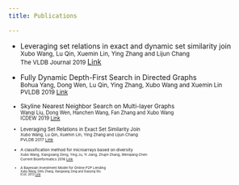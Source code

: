 ```yaml
---
title: Publications

---
```



* Leveraging set relations in exact and dynamic set similarity join   <br />
 <small> Xubo Wang, Lu Qin, Xuemin Lin, Ying Zhang and Lijun Chang </small>  <br />
<small> The VLDB Journal 2019 </small> [Link](https://link.springer.com/article/10.1007/s00778-018-0529-2)

* Fully Dynamic Depth-First Search in Directed Graphs <br />
 <small>    Bohua Yang, Dong Wen, Lu Qin, Ying Zhang, Xubo Wang and Xuemin Lin </small>  <br />
<small> 	PVLDB 2019 [Link](http://www.vldb.org/pvldb/vol13/p142-yang.pdf)

* Skyline Nearest Neighbor Search on Multi-layer Graphs <br />
 <small>   Wanqi Liu, Dong Wen, Hanchen Wang, Fan Zhang and Xubo Wang </small>  <br />
 <small>   ICDEW 2019 [Link](https://ieeexplore.ieee.org/document/8750910)

*  Leveraging Set Relations in Exact Set Similarity Join  <br />
 <small>   Xubo Wang, Lu Qin, Xuemin Lin, Ying Zhang and Lijun Chang </small>  <br />
 <small>   PVLDB 2017 [Link](http://www.vldb.org/pvldb/vol10/p925-wang.pdf)

* A classification method for microarrays based on diversity <br /> 
 <small>   Xubo Wang, Xiangxiang Zeng, Ying Ju, Yi Jiang, Zhujin Zhang, Wenqiang Chen </small>  <br /> 
 <small>   Current Bioinformatics 2016 [Link](http://www.eurekaselect.com/124039/article)

* A Bayesian Investment Model for Online P2P Lending <br /> 
 <small>   Xubo Wang, Defu Zhang, Xiangxiang Zeng and Xiaoying Wu </small>  <br /> 
 <small>   ICoC 2013 [Link](https://link.springer.com/chapter/10.1007/978-3-642-53959-6_3)

